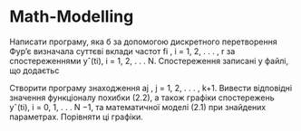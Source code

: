 # Math-Modelling
Написати програму, яка б за допомогою дискретного перетворення
Фур’є визначала суттєвi вклади частот fi
, i = 1, 2, . . . , r за спостереженнями yˆ(ti), i = 1, 2, . . . N. Спостереження записанi у файлi, що додаєтьс  


Створити програму знаходження aj
, j = 1, 2, . . . , k+1. Вивести вiдповiднi значення функцiоналу похибки (2.2), а також графiки спостережень yˆ(ti), i = 0, 1, . . . N −1, та математичної моделi (2.1) при знайдених
параметрах. Порiвняти цi графiки.
